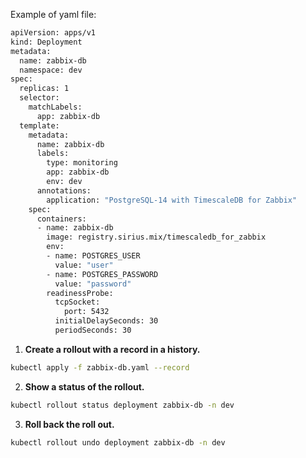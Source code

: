 Example of yaml file:  
``` bash
apiVersion: apps/v1
kind: Deployment
metadata:
  name: zabbix-db
  namespace: dev
spec:
  replicas: 1
  selector:
    matchLabels:
      app: zabbix-db
  template:
    metadata:
      name: zabbix-db
      labels:
        type: monitoring
        app: zabbix-db
        env: dev
      annotations:
        application: "PostgreSQL-14 with TimescaleDB for Zabbix"
    spec:
      containers:
      - name: zabbix-db
        image: registry.sirius.mix/timescaledb_for_zabbix
        env:
        - name: POSTGRES_USER
          value: "user"
        - name: POSTGRES_PASSWORD
          value: "password"
        readinessProbe:
          tcpSocket:
            port: 5432
          initialDelaySeconds: 30
          periodSeconds: 30
```
1. **Create a rollout with a record in a history.**
``` bash
kubectl apply -f zabbix-db.yaml --record
```
2. **Show a status of the rollout.**
``` bash
kubectl rollout status deployment zabbix-db -n dev
```
3. **Roll back the roll out.**
``` bash
kubectl rollout undo deployment zabbix-db -n dev
```

